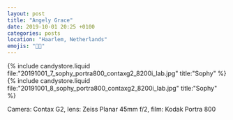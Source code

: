 ```yaml
---
layout: post
title: "Angely Grace"
date: 2019-10-01 20:25 +0100
categories: posts
location: "Haarlem, Netherlands"
emojis: "🔞🔞"
---
```


{% include candystore.liquid file:"20191001_7_sophy_portra800_contaxg2_8200i_lab.jpg" title:"Sophy" %}
{% include candystore.liquid file:"20191001_8_sophy_portra800_contaxg2_8200i_lab.jpg" title:"Sophy" %}

Camera: Contax G2, lens: Zeiss Planar 45mm f/2, film: Kodak Portra 800
